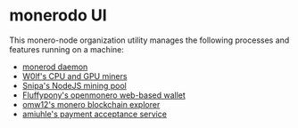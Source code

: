 # monerodo UI


This monero-node organization utility manages the following processes and features running on a machine:

- [monerod daemon](https://getmonero.org)
- [W0lf's CPU and GPU miners]()
- [Snipa's NodeJS mining pool](https://github.com/snipa22/nodejs-pool)
- [Fluffypony's openmonero web-based wallet](https://github.com/moneroexamples/openmonero)
- [omw12's monero blockchain explorer](https://github.com/moneroexamples/onion-monero-blockchain-explorer)
- [amiuhle's payment acceptance service](https://github.com/amiuhle/kasisto)

